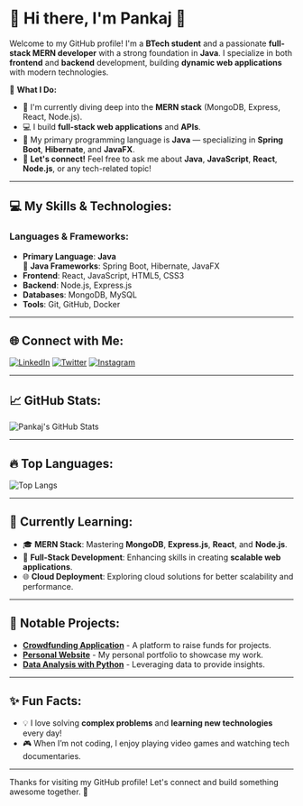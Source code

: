 # 🌟 Hi there, I'm Pankaj 👋

Welcome to my GitHub profile! I'm a **BTech student** and a passionate **full-stack MERN developer** with a strong foundation in **Java**. I specialize in both **frontend** and **backend** development, building **dynamic web applications** with modern technologies.

🚀 **What I Do:**
- 🌱 I'm currently diving deep into the **MERN stack** (MongoDB, Express, React, Node.js).
- 💻 I build **full-stack web applications** and **APIs**.
- 🔧 My primary programming language is **Java** — specializing in **Spring Boot**, **Hibernate**, and **JavaFX**.
- 💬 **Let's connect!** Feel free to ask me about **Java**, **JavaScript**, **React**, **Node.js**, or any tech-related topic!

---

## 💻 **My Skills & Technologies:**

### **Languages & Frameworks:**
- **Primary Language**: **Java**  
  🌟 **Java Frameworks**: Spring Boot, Hibernate, JavaFX  
- **Frontend**: React, JavaScript, HTML5, CSS3  
- **Backend**: Node.js, Express.js  
- **Databases**: MongoDB, MySQL  
- **Tools**: Git, GitHub, Docker

---

## 🌐 **Connect with Me:**

[![LinkedIn](https://img.shields.io/badge/LinkedIn-0077B5?style=for-the-badge&logo=linkedin&logoColor=white)](https://https://www.linkedin.com/in/pnkmaurya9307)
[![Twitter](https://img.shields.io/badge/Twitter-1DA1F2?style=for-the-badge&logo=twitter&logoColor=white)](https://https://x.com/Pnkmaurya9307)
[![Instagram](https://img.shields.io/badge/Instagram-E4405F?style=for-the-badge&logo=instagram&logoColor=white)](https://https://www.instagram.com/pnkj_maurya9307/)

---

## 📈 **GitHub Stats:**

![Pankaj's GitHub Stats](https://github-readme-stats.vercel.app/api?username=zeeshankhan&show_icons=true&hide_title=true&count_private=true&hide=prs&theme=radical)

---

## 🔥 **Top Languages:**

![Top Langs](https://github-readme-stats.vercel.app/api/top-langs/?username=zeeshankhan&layout=compact&theme=radical)

---

## 🔧 **Currently Learning:**

- 🎓 **MERN Stack**: Mastering **MongoDB**, **Express.js**, **React**, and **Node.js**.
- 📱 **Full-Stack Development**: Enhancing skills in creating **scalable web applications**.
- 🌐 **Cloud Deployment**: Exploring cloud solutions for better scalability and performance.

---

## 💼 **Notable Projects:**
- [**Crowdfunding Application**](https://github.com/zeeshankhan/crowdfunding-app) - A platform to raise funds for projects.
- [**Personal Website**](https://github.com/zeeshankhan/personal-website) - My personal portfolio to showcase my work.
- [**Data Analysis with Python**](https://github.com/zeeshankhan/data-analysis) - Leveraging data to provide insights.

---

## ✨ **Fun Facts**:
- 💡 I love solving **complex problems** and **learning new technologies** every day!
- 🎮 When I’m not coding, I enjoy playing video games and watching tech documentaries.

---

Thanks for visiting my GitHub profile! Let's connect and build something awesome together. 🚀
